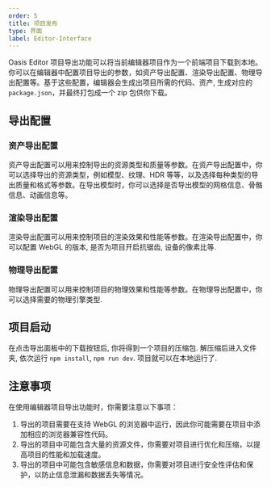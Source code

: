 ```yaml
---
order: 5
title: 项目发布
type: 界面
label: Editor-Interface
---
```


Oasis Editor 项目导出功能可以将当前编辑器项目作为一个前端项目下载到本地。你可以在编辑器中配置项目导出的参数，如资产导出配置、渲染导出配置、物理导出配置等。基于这些配置，编辑器会生成出项目所需的代码、资产, 生成对应的 `package.json`，并最终打包成一个 zip 包供你下载。

## 导出配置

### 资产导出配置

资产导出配置可以用来控制导出的资源类型和质量等参数。在资产导出配置中，你可以选择导出的资源类型，例如模型、纹理、HDR 等等，以及选择每种类型的导出质量和格式等参数。在导出模型时，你可以选择是否导出模型的网格信息、骨骼信息、动画信息等。

### 渲染导出配置

渲染导出配置可以用来控制项目的渲染效果和性能等参数。在渲染导出配置中，你可以配置 WebGL 的版本, 是否为项目开启抗锯齿, 设备的像素比等.

### 物理导出配置

物理导出配置可以用来控制项目的物理效果和性能等参数。在物理导出配置中，你可以选择需要的物理引擎类型.

## 项目启动

在点击导出面板中的下载按钮后, 你将得到一个项目的压缩包. 解压缩后进入文件夹, 依次运行 `npm install`, `npm run dev`. 项目就可以在本地运行了.

## 注意事项

在使用编辑器项目导出功能时，你需要注意以下事项：

1. 导出的项目需要在支持 WebGL 的浏览器中运行，因此你可能需要在项目中添加相应的浏览器兼容性代码。
2. 导出的项目中可能包含大量的资源文件，你需要对项目进行优化和压缩，以提高项目的性能和加载速度。
3. 导出的项目中可能包含敏感信息和数据，你需要对项目进行安全性评估和保护，以防止信息泄漏和数据丢失等情况。